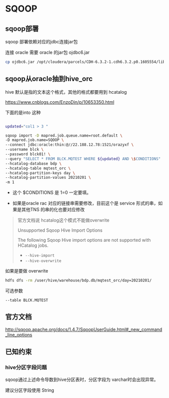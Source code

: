 # SQOOP



## sqoop部署

sqoop 部署依赖对应的jdbc连接jar包



连接 oracle 需要 oracle 的jar包 ojdbc6.jar

```sh
cp ojdbc6.jar /opt/cloudera/parcels/CDH-6.3.2-1.cdh6.3.2.p0.1605554/lib/sqoop/lib/
```





## sqoop从oracle抽到hive_orc

hive 默认是指的文本这个格式，其他的格式都要用到 hcatalog

https://www.cnblogs.com/EnzoDin/p/10653350.html

下面的是into 这种

```bash

updated="col1 > 3 "

sqoop import -D mapred.job.queue.name=root.default \
-D mapred.job.name=SQOOP \
--connect jdbc:oracle:thin:@//22.188.12.78:1521/orazyxf \
--username blck \
--password blck01! \
--query "SELECT * FROM BLCK.MQTEST WHERE ${updated} AND \$CONDITIONS"  \
--hcatalog-database bdp \
--hcatalog-table mqtest_orc \
--hcatalog-partition-keys day \
--hcatalog-partition-values 20210201 \
-m 1

```

* 这个 \$CONDITIONS 是 1=0 一定要填。

* 如果是oracle rac 对应的链接串需要修改，目前这个是 service 形式的串，如果是其他TNS 的串的化也要对应修改



> 官方文档说 hcatalog这个模式不能做overwrite
>
> Unsupported Sqoop Hive Import Options
>
> The following Sqoop Hive import options are not supported with HCatalog jobs.
>
> - `--hive-import`
> - `--hive-overwrite`



如果是要做 overwrite 

```sh
hdfs dfs -rm /user/hive/warehouse/bdp.db/mqtest_orc/day=20210201/
```



可选参数

```properties
--table BLCK.MQTEST 
```





## 官方文档

http://sqoop.apache.org/docs/1.4.7/SqoopUserGuide.html#_new_command_line_options





## 已知约束

### hive分区字段问题

sqoop通过上述命令导数到hive分区表时，分区字段为 varchar时会出现异常。

建议分区字段使用 String